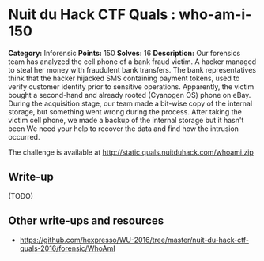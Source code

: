 # Nuit du Hack CTF Quals : who-am-i-150

**Category:** Inforensic
**Points:** 150
**Solves:** 16
**Description:**
Our forensics team has analyzed the cell phone of a bank fraud victim. A hacker managed to steal her money with fraudulent bank transfers. The bank representatives think that the hacker hijacked SMS containing payment tokens, used to verify customer identity prior to sensitive operations. Apparently, the victim bought a second-hand and already rooted (Cyanogen OS) phone on eBay. During the acquisition stage, our team made a bit-wise copy of the internal storage, but something went wrong during the process. After taking the victim cell phone, we made a backup of the internal storage but it hasn't been We need your help to recover the data and find how the intrusion occurred.

The challenge is available at http://static.quals.nuitduhack.com/whoami.zip


## Write-up

(TODO)

## Other write-ups and resources

* https://github.com/hexpresso/WU-2016/tree/master/nuit-du-hack-ctf-quals-2016/forensic/WhoAmI
